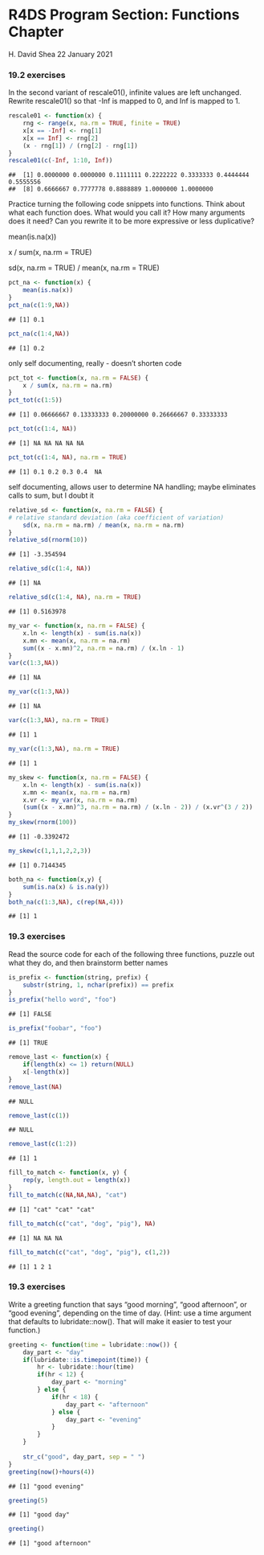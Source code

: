 R4DS Program Section: Functions Chapter
================
H. David Shea
22 January 2021

### 19.2 exercises

In the second variant of rescale01(), infinite values are left
unchanged. Rewrite rescale01() so that -Inf is mapped to 0, and Inf is
mapped to 1.

``` r
rescale01 <- function(x) {
    rng <- range(x, na.rm = TRUE, finite = TRUE)
    x[x == -Inf] <- rng[1]
    x[x == Inf] <- rng[2]
    (x - rng[1]) / (rng[2] - rng[1])
}
rescale01(c(-Inf, 1:10, Inf))
```

    ##  [1] 0.0000000 0.0000000 0.1111111 0.2222222 0.3333333 0.4444444 0.5555556
    ##  [8] 0.6666667 0.7777778 0.8888889 1.0000000 1.0000000

Practice turning the following code snippets into functions. Think about
what each function does. What would you call it? How many arguments does
it need? Can you rewrite it to be more expressive or less duplicative?

mean(is.na(x))

x / sum(x, na.rm = TRUE)

sd(x, na.rm = TRUE) / mean(x, na.rm = TRUE)

``` r
pct_na <- function(x) {
    mean(is.na(x))
}
pct_na(c(1:9,NA))
```

    ## [1] 0.1

``` r
pct_na(c(1:4,NA))
```

    ## [1] 0.2

only self documenting, really - doesn’t shorten code

``` r
pct_tot <- function(x, na.rm = FALSE) {
    x / sum(x, na.rm = na.rm)
}
pct_tot(c(1:5))
```

    ## [1] 0.06666667 0.13333333 0.20000000 0.26666667 0.33333333

``` r
pct_tot(c(1:4, NA))
```

    ## [1] NA NA NA NA NA

``` r
pct_tot(c(1:4, NA), na.rm = TRUE)
```

    ## [1] 0.1 0.2 0.3 0.4  NA

self documenting, allows user to determine NA handling; maybe eliminates
calls to sum, but I doubt it

``` r
relative_sd <- function(x, na.rm = FALSE) {
# relative standard deviation (aka coefficient of variation)
    sd(x, na.rm = na.rm) / mean(x, na.rm = na.rm)
}
relative_sd(rnorm(10))
```

    ## [1] -3.354594

``` r
relative_sd(c(1:4, NA))
```

    ## [1] NA

``` r
relative_sd(c(1:4, NA), na.rm = TRUE)
```

    ## [1] 0.5163978

``` r
my_var <- function(x, na.rm = FALSE) {
    x.ln <- length(x) - sum(is.na(x))
    x.mn <- mean(x, na.rm = na.rm)
    sum((x - x.mn)^2, na.rm = na.rm) / (x.ln - 1)
}
var(c(1:3,NA))
```

    ## [1] NA

``` r
my_var(c(1:3,NA))
```

    ## [1] NA

``` r
var(c(1:3,NA), na.rm = TRUE)
```

    ## [1] 1

``` r
my_var(c(1:3,NA), na.rm = TRUE)
```

    ## [1] 1

``` r
my_skew <- function(x, na.rm = FALSE) {
    x.ln <- length(x) - sum(is.na(x))
    x.mn <- mean(x, na.rm = na.rm)
    x.vr <- my_var(x, na.rm = na.rm)
    (sum((x - x.mn)^3, na.rm = na.rm) / (x.ln - 2)) / (x.vr^(3 / 2))
}
my_skew(rnorm(100))
```

    ## [1] -0.3392472

``` r
my_skew(c(1,1,1,2,2,3))
```

    ## [1] 0.7144345

``` r
both_na <- function(x,y) {
    sum(is.na(x) & is.na(y))
}
both_na(c(1:3,NA), c(rep(NA,4)))
```

    ## [1] 1

### 19.3 exercises

Read the source code for each of the following three functions, puzzle
out what they do, and then brainstorm better names

``` r
is_prefix <- function(string, prefix) {
    substr(string, 1, nchar(prefix)) == prefix
}
is_prefix("hello word", "foo")
```

    ## [1] FALSE

``` r
is_prefix("foobar", "foo")
```

    ## [1] TRUE

``` r
remove_last <- function(x) {
    if(length(x) <= 1) return(NULL)
    x[-length(x)]
}
remove_last(NA)
```

    ## NULL

``` r
remove_last(c(1))
```

    ## NULL

``` r
remove_last(c(1:2))
```

    ## [1] 1

``` r
fill_to_match <- function(x, y) {
    rep(y, length.out = length(x))
}
fill_to_match(c(NA,NA,NA), "cat")
```

    ## [1] "cat" "cat" "cat"

``` r
fill_to_match(c("cat", "dog", "pig"), NA)
```

    ## [1] NA NA NA

``` r
fill_to_match(c("cat", "dog", "pig"), c(1,2))
```

    ## [1] 1 2 1

### 19.3 exercises

Write a greeting function that says “good morning”, “good afternoon”, or
“good evening”, depending on the time of day. (Hint: use a time argument
that defaults to lubridate::now(). That will make it easier to test your
function.)

``` r
greeting <- function(time = lubridate::now()) {
    day_part <- "day"
    if(lubridate::is.timepoint(time)) {
        hr <- lubridate::hour(time)
        if(hr < 12) {
            day_part <- "morning"
        } else {
            if(hr < 18) {
                day_part <- "afternoon"
            } else {
                day_part <- "evening"
            }
        }
    }
    
    str_c("good", day_part, sep = " ")
}
greeting(now()+hours(4))
```

    ## [1] "good evening"

``` r
greeting(5)
```

    ## [1] "good day"

``` r
greeting()
```

    ## [1] "good afternoon"
